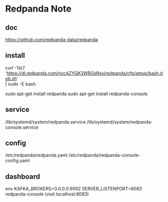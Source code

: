 # Redpanda Note

## doc
https://github.com/redpanda-data/redpanda

## install
curl -1sLf \
'https://dl.redpanda.com/nzc4ZYQK3WRGd9sy/redpanda/cfg/setup/bash.deb.sh' \
| sudo -E bash

sudo apt-get install redpanda
sudo apt-get install redpanda-console

## service
/lib/systemd/system/redpanda.service
/lib/systemd/system/redpanda-console.service

## config
/etc/redpanda/redpanda.yaml
/etc/redpanda/redpanda-console-config.yaml

## dashboard
env KAFKA_BROKERS=0.0.0.0:9092 SERVER_LISTENPORT=8083 redpanda-console  (visit localhost:8083)